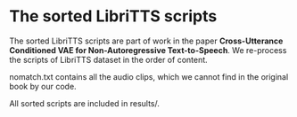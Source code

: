 # The sorted LibriTTS scripts
The sorted LibriTTS scripts are part of work in the paper **Cross-Utterance Conditioned VAE for Non-Autoregressive Text-to-Speech**.
We re-process the scripts of LibriTTS dataset in the order of content.

nomatch.txt contains all the audio clips, which we cannot find in the original book by our code.

All sorted scripts are included in results/. 
